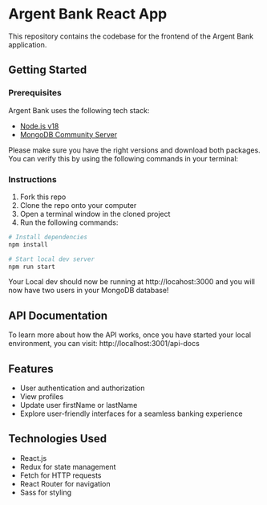 # Argent Bank React App

This repository contains the codebase for the frontend of the Argent Bank application.

## Getting Started

### Prerequisites

Argent Bank uses the following tech stack:

- [Node.js v18](https://nodejs.org/en/)
- [MongoDB Community Server](https://www.mongodb.com/try/download/community)

Please make sure you have the right versions and download both packages. You can verify this by using the following commands in your terminal:

### Instructions

1. Fork this repo
1. Clone the repo onto your computer
1. Open a terminal window in the cloned project
1. Run the following commands:

```bash
# Install dependencies
npm install

# Start local dev server
npm run start

```

Your Local dev should now be running at http://locahost:3000 and you will now have two users in your MongoDB database!


## API Documentation

To learn more about how the API works, once you have started your local environment, you can visit: http://localhost:3001/api-docs


## Features
- User authentication and authorization
- View profiles
- Update user firstName or lastName
- Explore user-friendly interfaces for a seamless banking experience

## Technologies Used
- React.js
- Redux for state management
- Fetch for HTTP requests
- React Router for navigation
- Sass for styling